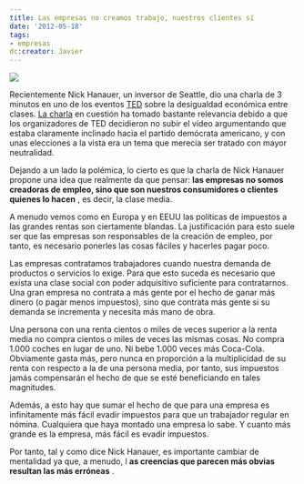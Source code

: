 ```yaml
---
title: Las empresas no creamos trabajo, nuestros clientes sí
date: '2012-05-18'
tags:
- empresas
dc:creator: Javier
---
```


![](http://blog.diacode.com/wp-content/uploads/2012/05/empresa.jpg)

Recientemente Nick Hanauer, un inversor de Seattle, dio una charla de 3 minutos en uno de los eventos
[TED](http://www.ted.com) sobre la desigualdad económica entre clases. 
[La charla](http://roundtable.nationaljournal.com/2012/05/the-inequality-speech-that-ted-wont-show-you.php) en cuestión ha tomado bastante relevancia debido a que los organizadores de TED decidieron no subir el vídeo argumentando que estaba claramente inclinado hacia el partido demócrata americano, y con unas elecciones a la vista era un tema que merecia ser tratado con mayor neutralidad.

Dejando a un lado la polémica, lo cierto es que la charla de Nick Hanauer propone una idea que realmente da que pensar: 
**las empresas no somos 
creadoras de empleo, sino que son nuestros consumidores o clientes quienes lo hacen**
, es decir, la clase media.


A menudo vemos como en Europa y en EEUU las políticas de impuestos a las grandes rentas son ciertamente blandas. La justificación para esto suele ser que las empresas son responsables de la creación de empleo, por tanto, es necesario ponerles las cosas fáciles y hacerles pagar poco.

Las empresas contratamos trabajadores cuando nuestra demanda de productos o servicios lo exige. Para que esto suceda es necesario que exista una clase social con poder adquisitivo suficiente para contratarnos. Una gran empresa no contrata a más gente por el hecho de ganar más dinero (o pagar menos impuestos), sino que contrata más gente si su demanda se incrementa y necesita más mano de obra.

Una persona con una renta cientos o miles de veces superior a la renta media no compra cientos o miles de veces las mismas cosas. No compra 1.000 coches en lugar de uno. Ni bebe 1.000 veces más Coca-Cola. Obviamente gasta más, pero nunca en proporción a la multiplicidad de su renta con respecto a la de una persona media, por tanto, sus impuestos jamás compensarán el hecho de que se esté beneficiando en tales magnitudes.

Además, a esto hay que sumar el hecho de que para una empresa es infinitamente más fácil evadir impuestos para que un trabajador regular en nómina. Cualquiera que haya montado una empresa lo sabe. Y cuanto más grande es la empresa, más fácil es evadir impuestos.

Por tanto, tal y como dice Nick Hanauer, es importante cambiar de mentalidad ya que, a menudo, l
**as creencias que parecen más obvias resultan las más erróneas**
.
